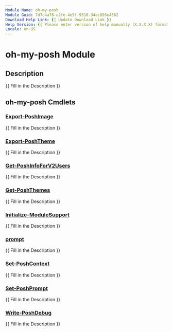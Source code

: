 ```yaml
---
Module Name: oh-my-posh
Module Guid: 7d7c4a78-e2fe-4e5f-9510-34ac893e4562
Download Help Link: {{ Update Download Link }}
Help Version: {{ Please enter version of help manually (X.X.X.X) format }}
Locale: en-US
---
```


# oh-my-posh Module
## Description
{{ Fill in the Description }}

## oh-my-posh Cmdlets
### [Export-PoshImage](Export-PoshImage.md)
{{ Fill in the Description }}

### [Export-PoshTheme](Export-PoshTheme.md)
{{ Fill in the Description }}

### [Get-PoshInfoForV2Users](Get-PoshInfoForV2Users.md)
{{ Fill in the Description }}

### [Get-PoshThemes](Get-PoshThemes.md)
{{ Fill in the Description }}

### [Initialize-ModuleSupport](Initialize-ModuleSupport.md)
{{ Fill in the Description }}

### [prompt](prompt.md)
{{ Fill in the Description }}

### [Set-PoshContext](Set-PoshContext.md)
{{ Fill in the Description }}

### [Set-PoshPrompt](Set-PoshPrompt.md)
{{ Fill in the Description }}

### [Write-PoshDebug](Write-PoshDebug.md)
{{ Fill in the Description }}

